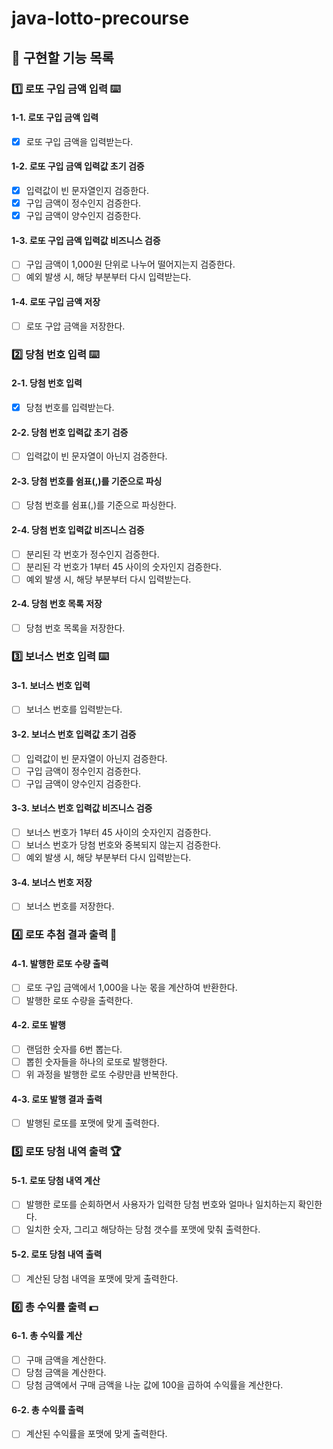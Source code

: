 # java-lotto-precourse

## 🚀 구현할 기능 목록

### 1️⃣ 로또 구입 금액 입력 ⌨️

#### 1-1. 로또 구입 금액 입력

- [x] 로또 구입 금액을 입력받는다.

#### 1-2. 로또 구입 금액 입력값 초기 검증

- [x] 입력값이 빈 문자열인지 검증한다.
- [x] 구입 금액이 정수인지 검증한다.
- [x] 구입 금액이 양수인지 검증한다.

#### 1-3. 로또 구입 금액 입력값 비즈니스 검증

- [ ] 구입 금액이 1,000원 단위로 나누어 떨어지는지 검증한다.
- [ ] 예외 발생 시, 해당 부분부터 다시 입력받는다. 

#### 1-4. 로또 구입 금액 저장

- [ ] 로또 구압 금액을 저장한다.

### 2️⃣ 당첨 번호 입력 ⌨️

#### 2-1. 당첨 번호 입력

- [x] 당첨 번호를 입력받는다.

#### 2-2. 당첨 번호 입력값 초기 검증

- [ ] 입력값이 빈 문자열이 아닌지 검증한다.

#### 2-3. 당첨 번호를 쉼표(,)를 기준으로 파싱

- [ ] 당첨 번호를 쉼표(,)를 기준으로 파싱한다.

#### 2-4. 당첨 번호 입력값 비즈니스 검증

- [ ] 분리된 각 번호가 정수인지 검증한다.
- [ ] 분리된 각 번호가 1부터 45 사이의 숫자인지 검증한다.
- [ ] 예외 발생 시, 해당 부분부터 다시 입력받는다.

#### 2-4. 당첨 번호 목록 저장

- [ ] 당첨 번호 목록을 저장한다.

### 3️⃣ 보너스 번호 입력 ⌨️

#### 3-1. 보너스 번호 입력

- [ ] 보너스 번호를 입력받는다.

#### 3-2. 보너스 번호 입력값 초기 검증

- [ ] 입력값이 빈 문자열이 아닌지 검증한다.
- [ ] 구입 금액이 정수인지 검증한다.
- [ ] 구입 금액이 양수인지 검증한다.

#### 3-3. 보너스 번호 입력값 비즈니스 검증

- [ ] 보너스 번호가 1부터 45 사이의 숫자인지 검증한다.
- [ ] 보너스 번호가 당첨 번호와 중복되지 않는지 검증한다.
- [ ] 예외 발생 시, 해당 부분부터 다시 입력받는다.

#### 3-4. 보너스 번호 저장

- [ ] 보너스 번호를 저장한다.

### 4️⃣ 로또 추첨 결과 출력 📄

#### 4-1. 발행한 로또 수량 출력

- [ ] 로또 구입 금액에서 1,000을 나눈 몫을 계산하여 반환한다.
- [ ] 발행한 로또 수량을 출력한다.

#### 4-2. 로또 발행

- [ ] 랜덤한 숫자를 6번 뽑는다.
- [ ] 뽑힌 숫자들을 하나의 로또로 발행한다.
- [ ] 위 과정을 발행한 로또 수량만큼 반복한다.

#### 4-3. 로또 발행 결과 출력

- [ ] 발행된 로또를 포맷에 맞게 출력한다.

### 5️⃣ 로또 당첨 내역 출력 🏆

#### 5-1.  로또 당첨 내역 계산

- [ ] 발행한 로또를 순회하면서 사용자가 입력한 당첨 번호와 얼마나 일치하는지 확인한다.
- [ ] 일치한 숫자, 그리고 해당하는 당첨 갯수를 포맷에 맞춰 출력한다.

#### 5-2. 로또 당첨 내역 출력

- [ ] 계산된 당첨 내역을 포맷에 맞게 출력한다.

### 6️⃣ 총 수익률 출력 💵

#### 6-1. 총 수익률 계산

- [ ] 구매 금액을 계산한다.
- [ ] 당첨 금액을 계산한다.
- [ ] 당첨 금액에서 구매 금액을 나눈 값에 100을 곱하여 수익률을 계산한다.

#### 6-2. 총 수익률 출력

- [ ] 계산된 수익률을 포맷에 맞게 출력한다.
